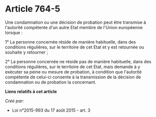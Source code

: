 # Article 764-5

Une condamnation ou une décision de probation peut être transmise à l'autorité compétente d'un autre Etat membre de l'Union
européenne lorsque : 

1° La personne concernée réside de manière habituelle, dans des conditions régulières, sur le territoire de cet Etat et y est
retournée ou souhaite y retourner ; 

2° La personne concernée ne réside pas de manière habituelle, dans des conditions régulières, sur le territoire de cet Etat,
mais demande à y exécuter sa peine ou mesure de probation, à condition que l'autorité compétente de celui-ci consente à la
transmission de la décision de condamnation ou de probation la concernant.

**Liens relatifs à cet article**

_Créé par_:

  - Loi n°2015-993 du 17 août 2015 - art. 3
